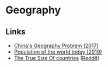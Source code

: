 # Geography

## Links

* [China's Geography Problem \(2017\)](https://www.youtube.com/watch?v=GiBF6v5UAAE)
* [Population of the world today \(2019\)](https://ourworldindata.org/world-population-growth)
* [The True Size Of countries](https://www.thetruesize.com/) \([Reddit](https://www.reddit.com/r/interestingasfuck/comments/h0wk7w/all_the_red_circles_on_this_map_have_a_500_mile/)\)

